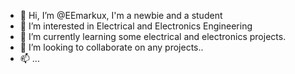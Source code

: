 - 👋 Hi, I’m @EEmarkux, I'm a newbie and a student
- 👀 I’m interested in Electrical and Electronics Engineering
- 🌱 I’m currently learning some electrical and electronics projects.
- 💞️ I’m looking to collaborate on any projects..
- 📫 ...

<!---
EEmarkux/EEmarkux is a ✨ special ✨ repository because its `README.md` (this file) appears on your GitHub profile.
You can click the Preview link to take a look at your changes.
--->
